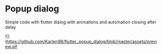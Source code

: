 # Popup dialog

Simple code with flutter dialog with animations and automation closing after delay

![](https://github.com/Karlen96/flutter_popup_dialog/blob/master/assets/preview.gif